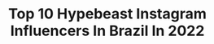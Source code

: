 ---
title: Top 10 Hypebeast Instagram Influencers In Brazil In 2022
description: >-
  Find top hypebeast Instagram influencers in Brazil in 2022. Most popular hashtags: #hypebeast #hype #nike #jordan.
platform: Instagram
hits: 33
text_top: Identify the most popular Instagram influencers on inBeat.
text_bottom: Our search engine aggregates 33 Instagram influencers like this in Brazil for you to pitch.
profiles:
  - username: "brunomedino"
    fullname: >-
      Bruno Medino
    bio: >-
      Fotógrafo do #Basketball🏀 e #Streetwear 👕, Designer 🖥, Escrevo sobre #Sneakers 👟 e #Streetball ⛹🏻, #Gamer quando da 🎮 XboxLive: brunomedino
    location: "Brazil"
    followers: 17105
    engagement: 332
    commentsToLikes: 0.256469
    id: ck5hk0przhl1v0i113jkk70yo
    verified: false
    hashtags: "#kicks, #modernotoriety, #minimalmovement, #streetwear"
  - username: "andrezinhudixx"
    fullname: >-
      andrezinhu (dixx) 🧸
    bio: >-
      🤯 resenha e os carai 🚫 essa porra virou várzea 💣 insta normal: @andrelinss_ ⚡️💸❤️💎😈🔥🥳
    location: "Brazil"
    followers: 3768
    engagement: 1660
    commentsToLikes: 0.289097
    id: ck8t1a136uyzp0j78olaiiw2d
    verified: false
    hashtags: ""
  - username: "manoomaik"
    fullname: >-
      Manoo_Maik🏄🏼‍♂️
    bio: >-
      💎nunca foi sorte,sempre foi Deus!💎 𝔠𝔞𝔰𝔞𝔡𝔬: @anac.santoss ❤️💏 🛍𝔩𝔬𝔧𝔞: @mayconimportss ⚡️𝔞𝔰𝔰𝔦𝔰𝔱𝔞𝔪 𝔞𝔬𝔰 𝔰𝔱𝔬𝔯𝔶 📥𝔭𝔞𝔯𝔠𝔢𝔯𝔦𝔞𝔰 𝔳𝔦𝔞 𝔡𝔦𝔯𝔢𝔠𝔱
    location: "Brazil"
    followers: 7771
    engagement: 866
    commentsToLikes: 0.023198
    id: ckap2uaxh0cp10i78q32kgjva
    verified: false
    hashtags: "#dz7produ, #saopaulo, #fotohype, #hypebeastfoto"
  - username: "alineleny"
    fullname: >-
      𝖆𝖑𝖎𝖓𝖊𝖑𝖊𝖓𝖞
    bio: >-
      ▪️ 𝔤𝔢𝔪𝔦𝔫𝔦 • 𝔰𝔦𝔫𝔠𝔢 𝔱𝔥𝔢 𝟡𝟘’𝔰 ▫️ @hellsinlounge ▫️ @monamuparty ▫️ @islinetrends
    location: "Brazil"
    followers: 4955
    engagement: 1058
    commentsToLikes: 0.066513
    id: ck8t14docufep0j78v90t3o41
    verified: false
    hashtags: "#dicademoda, #dicadeedicao, #fotododia, #beigeaesthetic"
  - username: "sneakerpixx"
    fullname: >-
      
    bio: >-
      💥Team @the_sneaker_army ❗️best sneaker accessories: 🧼 @thepinkmiracle ⬇️The best sneaker accessories⬇️ ⬇️USE: SP20 for 20% discount⬇️
    location: "Brazil"
    followers: 17273
    engagement: 910
    commentsToLikes: 0.100933
    id: ck8t92s5cmral0j78qm4wl7dn
    verified: false
    hashtags: "#sneakerfreakermag, #nationofsoles, #igsneakercommunity, #thesneakerarmy"
  - username: "mk_o_terror_de_sp"
    fullname: >-
      💯MK O MLK E BRABO❌
    bio: >-
      Dz7🤡 Sp/zn/Canindé🏄🏾‍♂️ Menor cheio de sonhos 🕺🏿❤️ Canal no YouTube,(maycki Anderson oficial) se inscrevam lá
    location: "Brazil"
    followers: 10735
    engagement: 816
    commentsToLikes: 0.108408
    id: ckap85gp7mwn90i78436bbl3x
    verified: false
    hashtags: "#passinhodorj, #puma, #estilodevida, #lacoste"
  - username: "jessartes"
    fullname: >-
      Jessé Manuel
    bio: >-
      🇦🇴📍Angola📍Lubango 🚙📷🎥 EKUMBI SQUAD - NÓS SOMOS O SOL
    location: "Brazil"
    followers: 22589
    engagement: 411
    commentsToLikes: 0.024019
    id: ck5pxd3ccr7g80i11mfllgfuw
    verified: false
    hashtags: "#tonekillers, #irox, #aroundtheworldpix, #focalmarked"
  - username: "some.noisee"
    fullname: >-
      Some Noise
    bio: >-
      Lorem Ipsum bitc_. Based in 🇧🇷 Design Experimental Aberto para novos Trabalhos COMMISSIONS OPEN
    location: "Brazil"
    followers: 2484
    engagement: 668
    commentsToLikes: 0.086889
    id: ck5q93lfh97to0i11tt8gqnif
    verified: false
    hashtags: "#motiondesign, #instaart, #hypebeast, #art"
  - username: "bymorgz"
    fullname: >-
      𝙈𝙊𝙍𝙂𝙕
    bio: >-
      🇧🇷 | MORGz Freelance Artist 📩💰 encomendas fechadas @ehssmorgado
    location: "Brazil"
    followers: 7576
    engagement: 1238
    commentsToLikes: 0.046581
    id: ckf5nhidiyant0j23h3azj2j0
    verified: false
    hashtags: "#hypebeast, #photoshop, #trap, #hypebeastart"
  - username: "sgshadowoficial"
    fullname: >-
      SHADOW GUARDIAN E-SPORTS
    bio: >-
      🎮| FREE FIRE | PUBG | COD | LOL 👩🏻| @sgirls.ofc 📍| BAHIA - BA | SÃO PAULO-SP 🏅| SEMI-FINALISTA DA 2ª FFPL 🇧🇷 🤝| PATROCÍNIO VIA DIRECT 👥| RECRUT. OFF
    location: "Brazil"
    followers: 16445
    engagement: 283
    commentsToLikes: 0.400133
    id: ckapbak08z6ur0i78lcfpv58m
    verified: false
    hashtags: "#nobrutv, #gosg, #brasil, #cod"
---